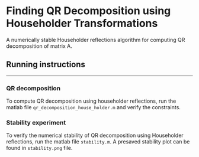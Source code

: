 # Finding QR Decomposition using Householder Transformations

A numerically stable Householder reflections algorithm for computing QR decomposition of matrix A.

## Running instructions
-----------------
### QR decomposition
To compute QR decomposition using householder reflections, run the matlab file `qr_decomposition_house_holder.m` and verify the constraints.

### Stability experiment
To verify the numerical stability of QR decomposition using Householder reflections, run the matlab file `stability.m`. A presaved stability plot can be found in `stability.png` file.